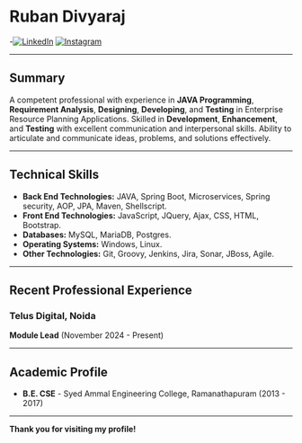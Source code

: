 # Ruban Divyaraj
-[![LinkedIn](https://img.shields.io/badge/LinkedIn-0077B5?style=for-the-badge&logo=linkedin&logoColor=white)]((https://in.linkedin.com/in/rubandivyaraj))  [![Instagram](https://img.shields.io/badge/Instagram-E4405F?style=for-the-badge&logo=instagram&logoColor=white)](https://www.instagram.com/divyarajruban)

---

## Summary

A competent professional with experience in **JAVA Programming**, **Requirement Analysis**, **Designing**, **Developing**, and **Testing** in Enterprise Resource Planning Applications. Skilled in **Development**, **Enhancement**, and **Testing** with excellent communication and interpersonal skills. Ability to articulate and communicate ideas, problems, and solutions effectively.

---

## Technical Skills

- **Back End Technologies:** JAVA, Spring Boot, Microservices, Spring security, AOP, JPA, Maven, Shellscript.
- **Front End Technologies:** JavaScript, JQuery, Ajax, CSS, HTML, Bootstrap.
- **Databases:** MySQL, MariaDB, Postgres.
- **Operating Systems:** Windows, Linux.
- **Other Technologies:** Git, Groovy, Jenkins, Jira, Sonar, JBoss, Agile.

---

## Recent Professional Experience

### **Telus Digital, Noida**
**Module Lead** (November 2024 - Present)

---

## Academic Profile

- **B.E. CSE** - Syed Ammal Engineering College, Ramanathapuram (2013 - 2017)
---

**Thank you for visiting my profile!**